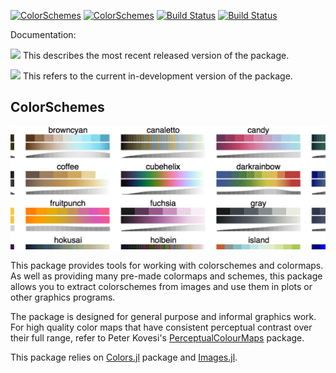 [![ColorSchemes](http://pkg.julialang.org/badges/ColorSchemes_0.5.svg)](http://pkg.julialang.org/?pkg=ColorSchemes&ver=0.5)
[![ColorSchemes](http://pkg.julialang.org/badges/ColorSchemes_0.6.svg)](http://pkg.julialang.org/?pkg=ColorSchemes&ver=0.6)
[![Build Status](https://travis-ci.org/JuliaGraphics/ColorSchemes.jl.svg?branch=master)](https://travis-ci.org/JuliaGraphics/ColorSchemes.jl)
[![Build Status](https://ci.appveyor.com/api/projects/status/github/JuliaGraphics/ColorSchemes.jl?branch=master&svg=true)](https://ci.appveyor.com/project/JuliaGraphics/ColorSchemes-jl)

Documentation:

[![](https://img.shields.io/badge/docs-stable-blue.svg)](https://JuliaGraphics.github.io/ColorSchemes.jl/stable) This describes the most recent released version of the package.

[![](https://img.shields.io/badge/docs-latest-blue.svg)](https://JuliaGraphics.github.io/ColorSchemes.jl/latest) This refers to the current in-development version of the package.

## ColorSchemes

![big picture](docs/src/assets/figures/snapshot.png)

This package provides tools for working with colorschemes and colormaps. As well as providing many pre-made colormaps and schemes, this package allows you to extract colorschemes from images and use them in plots or other graphics programs.

The package is designed for general purpose and informal graphics work. For high quality color maps that have consistent perceptual contrast over their full range, refer to Peter Kovesi's [PerceptualColourMaps](https://github.com/peterkovesi/PerceptualColourMaps.jl) package.

This package relies on [Colors.jl](https://github.com/JuliaGraphics/Colors.jl) package and [Images.jl](https://github.com/JuliaImages/Images.jl).
